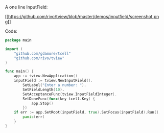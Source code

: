 A one line InputField:

[[https://github.com/rivo/tview/blob/master/demos/inputfield/screenshot.png]]

Code:

```go
package main

import (
	"github.com/gdamore/tcell"
	"github.com/rivo/tview"
)

func main() {
	app := tview.NewApplication()
	inputField := tview.NewInputField().
		SetLabel("Enter a number: ").
		SetFieldLength(10).
		SetAcceptanceFunc(tview.InputFieldInteger).
		SetDoneFunc(func(key tcell.Key) {
			app.Stop()
		})
	if err := app.SetRoot(inputField, true).SetFocus(inputField).Run(); err != nil {
		panic(err)
	}
}
```
